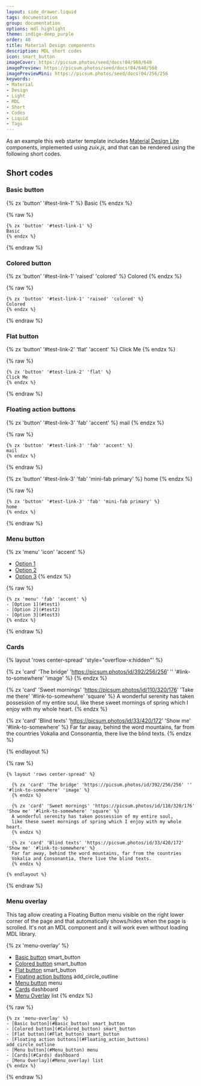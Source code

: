 ```yaml
---
layout: side_drawer.liquid
tags: documentation
group: documentation
options: mdl highlight
theme: indigo-deep_purple
order: 40
title: Material Design components
description: MDL short codes
icon: smart_button
imageCover: https://picsum.photos/seed/docs!04/960/640
imagePreview: https://picsum.photos/seed/docs!04/640/560
imagePreviewMini: https://picsum.photos/seed/docs!04/256/256
keywords:
- Material
- Design
- Light
- MDL
- Short
- Codes
- Liquid
- Tags
---
```


As an example this web starter template includes [Material Design Lite](https://getmdl.io/components/) components, implemented using
*zuix.js*, and that can be rendered using the following short codes.   


## Short codes

<a name="Basic_button"></a>
### Basic button

{% zx 'button' '#test-link-1' %}
Basic
{% endzx %}

{% raw %}
```liquid
{% zx 'button' '#test-link-1' %}
Basic
{% endzx %}
```
{% endraw %}

<a name="Colored_button"></a>
### Colored button

{% zx 'button' '#test-link-1' 'raised' 'colored' %}
Colored
{% endzx %}

{% raw %}
```liquid
{% zx 'button' '#test-link-1' 'raised' 'colored' %}
Colored
{% endzx %}
```
{% endraw %}

<a name="Flat_button"></a>
### Flat button

{% zx 'button' '#test-link-2' 'flat' 'accent' %}
Click Me
{% endzx %}

{% raw %}
```liquid
{% zx 'button' '#test-link-2' 'flat' %}
Click Me
{% endzx %}
```
{% endraw %}

<a name="Floating_action_buttons"></a>
### Floating action buttons

{% zx 'button' '#test-link-3' 'fab' 'accent' %}
mail
{% endzx %}

{% raw %}
```liquid
{% zx 'button' '#test-link-3' 'fab' 'accent' %}
mail
{% endzx %}
```
{% endraw %}

{% zx 'button' '#test-link-3' 'fab' 'mini-fab primary' %}
home
{% endzx %}

{% raw %}
```liquid
{% zx 'button' '#test-link-3' 'fab' 'mini-fab primary' %}
home
{% endzx %}
```
{% endraw %}

<a name="Menu_button"></a>
### Menu button

{% zx 'menu' 'icon' 'accent' %}
- [Option 1](#test1)
- [Option 2](#test2)
- [Option 3](#test3)
{% endzx %}

{% raw %}
```liquid
{% zx 'menu' 'fab' 'accent' %}
- [Option 1](#test1)
- [Option 2](#test2)
- [Option 3](#test3)
{% endzx %}
```
{% endraw %}

<a name="Cards"></a>
### Cards


{% layout 'rows center-spread' 'style="overflow-x:hidden"' %}

  {% zx 'card' 'The bridge' 'https://picsum.photos/id/392/256/256' '' '#link-to-somewhere' 'image' %}
  {% endzx %}
    
  {% zx 'card' 'Sweet mornings' 'https://picsum.photos/id/110/320/176' 'Take me there' '#link-to-somewhere' 'square' %}
  A wonderful serenity has taken possession of my entire soul,
  like these sweet mornings of spring which I enjoy with my whole heart.
  {% endzx %}
  
  {% zx 'card' 'Blind texts' 'https://picsum.photos/id/33/420/172' 'Show me' '#link-to-somewhere' %}
  Far far away, behind the word mountains, far from the countries
  Vokalia and Consonantia, there live the blind texts.
  {% endzx %}

{% endlayout %}

{% raw %}
```liquid
{% layout 'rows center-spread' %}

  {% zx 'card' 'The bridge' 'https://picsum.photos/id/392/256/256' '' '#link-to-somewhere' 'image' %}
  {% endzx %}

  {% zx 'card' 'Sweet mornings' 'https://picsum.photos/id/110/320/176' 'Show me' '#link-to-somewhere' 'square' %}
  A wonderful serenity has taken possession of my entire soul,
  like these sweet mornings of spring which I enjoy with my whole heart.
  {% endzx %}
  
  {% zx 'card' 'Blind texts' 'https://picsum.photos/id/33/420/172' 'Show me' '#link-to-somewhere' %}
  Far far away, behind the word mountains, far from the countries
  Vokalia and Consonantia, there live the blind texts. 
  {% endzx %}

{% endlayout %}
```
{% endraw %}

<a name="Menu_overlay"></a>
### Menu overlay

This tag allow creating a Floating Button menu visible on the right lower corner of the page and that automatically
shows/hides when the page is scrolled. It's not an MDL component and it will work even without loading MDL library.

{% zx 'menu-overlay' %}
- [Basic button](#Basic_button) smart_button
- [Colored button](#Colored_button) smart_button 
- [Flat button](#Flat_button) smart_button
- [Floating action buttons](#Floating_action_buttons) add_circle_outline
- [Menu button](#Menu_button) menu
- [Cards](#Cards) dashboard
- [Menu Overlay](#Menu_overlay) list
{% endzx %}

{% raw %}
```liquid
{% zx 'menu-overlay' %}
- [Basic button](#Basic_button) smart_button
- [Colored button](#Colored_button) smart_button 
- [Flat button](#Flat_button) smart_button
- [Floating action buttons](#Floating_action_buttons) add_circle_outline
- [Menu button](#Menu_button) menu
- [Cards](#Cards) dashboard
- [Menu Overlay](#Menu_overlay) list
{% endzx %}
```
{% endraw %}
